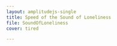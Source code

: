 ```yaml
---
layout: amplitudejs-single
title: Speed of the Sound of Loneliness
file: SoundOfLoneliness
cover: tired

---
```

